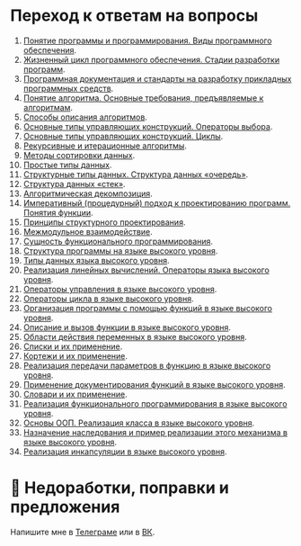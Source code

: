 # Переход к ответам на вопросы

1. [Понятие программы и программирования. Виды программного обеспечения]().
2. [Жизненный цикл программного обеспечения. Стадии разработки программ]().
3. [Программная документация и стандарты на разработку прикладных программных средств]().
4. [Понятие алгоритма. Основные требования, предъявляемые к алгоритмам]().
5. [Способы описания алгоритмов]().
6. [Основные типы управляющих конструкций. Операторы выбора]().
7. [Основные типы управляющих конструкций. Циклы]().
8. [Рекурсивные и итерационные алгоритмы]().
9. [Методы сортировки данных]().
10. [Простые типы данных]().
11. [Структурные типы данных. Структура данных «очередь»]().
12. [Структура данных «стек»]().
13. [Алгоритмическая декомпозиция]().
14. [Императивный (процедурный) подход к проектированию программ. Понятия функции]().
15. [Принципы структурного проектирования]().
16. [Межмодульное взаимодействие]().
17. [Сущность функционального программирования]().
18. [Структура программы на языке высокого уровня]().
19. [Типы данных языка высокого уровня]().
20. [Реализация линейных вычислений. Операторы языка высокого уровня]().
21. [Операторы управления в языке высокого уровня]().
22. [Операторы цикла в языке высокого уровня]().
23. [Организация программы с помощью функций в языке высокого уровня]().
24. [Описание и вызов функции в языке высокого уровня]().
25. [Области действия переменных в языке высокого уровня]().
26. [Списки и их применение]().
27. [Кортежи и их применение]().
28. [Реализация передачи параметров в функцию в языке высокого уровня]().
29. [Применение документирования функций в языке высокого уровня]().
30. [Словари и их применение]().
31. [Реализация функционального программирования в языке высокого уровня]().
32. [Основы ООП. Реализация класса в языке высокого уровня]().
33. [Назначение наследования и пример реализации этого механизма в языке высокого уровня]().
34. [Реализация инкапсуляции в языке высокого уровня]().

# 🚧 Недоработки, поправки и предложения
Напишите мне в [Телеграме](https://t.me/danilshvalov) или в [ВК](https://vk.com/danilshvalov).
